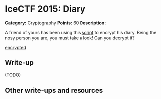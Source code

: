 # IceCTF 2015: Diary

**Category:** Cryptography
**Points:** 60
**Description:** 

<p>A friend of yours has been using this <a target=_blank href="/api/autogen/serve/diary.py?static=true&pid=edcf7eb3a7d5eab2be6688cb3e59fcee">script</a> to encrypt his diary. Being the nosy person you are, you must take a look! Can you decrypt it?</p><p><a target=_blank href="/api/autogen/serve/encrypted?static=false&pid=edcf7eb3a7d5eab2be6688cb3e59fcee">encrypted</a></p>

## Write-up

(TODO)

## Other write-ups and resources

